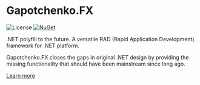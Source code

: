 # Gapotchenko.FX

![License](https://img.shields.io/badge/license-MIT-green.svg)
[![NuGet](https://img.shields.io/nuget/v/Gapotchenko.FX.svg)](https://www.nuget.org/packages/Gapotchenko.FX)

.NET polyfill to the future. A versatile RAD (Rapid Application Development) framework for .NET platform.

Gapotchenko.FX closes the gaps in original .NET design by providing the missing functionality that should have been mainstream since long ago.

[Learn more](Source/Gapotchenko.FX#gapotchenkofx)
